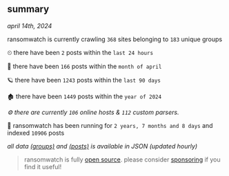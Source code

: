 
## summary
_april 14th, 2024_

ransomwatch is currently crawling `368` sites belonging to `183` unique groups

⏲ there have been `2` posts within the `last 24 hours`

🦈 there have been `166` posts within the `month of april`

🪐 there have been `1243` posts within the `last 90 days`

🏚 there have been `1449` posts within the `year of 2024`

_⚙️ there are currently `106` online hosts & `112` custom parsers._

🦕 ransomwatch has been running for `2 years, 7 months and 8 days` and indexed `10906` posts

_all data  [(groups)](http://ransomwhat.telemetry.ltd/groups) and [(posts)](http://ransomwhat.telemetry.ltd/posts) is available in JSON (updated hourly)_

> ransomwatch is fully [open source](https://github.com/joshhighet/ransomwatch#ransomwatch--). please consider [sponsoring](https://github.com/sponsors/joshhighet) if you find it useful!
